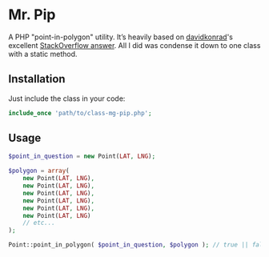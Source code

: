 # Mr. Pip
A PHP "point-in-polygon" utility. It’s heavily based on [davidkonrad](https://stackoverflow.com/users/1407478/davidkonrad)'s excellent [StackOverflow answer](https://stackoverflow.com/questions/14818567/point-in-polygon-algorithm-giving-wrong-results-sometimes/18190354#18190354). All I did was condense it down to one class with a static method.

## Installation

Just include the class in your code:

```php
include_once 'path/to/class-mg-pip.php';
```

## Usage

```php
$point_in_question = new Point(LAT, LNG);

$polygon = array(
    new Point(LAT, LNG),
    new Point(LAT, LNG),
    new Point(LAT, LNG),
    new Point(LAT, LNG),
    new Point(LAT, LNG),
    new Point(LAT, LNG)
    // etc...
);

Point::point_in_polygon( $point_in_question, $polygon ); // true || false
```
